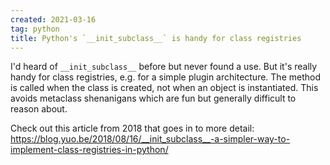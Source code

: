 ```yaml
---
created: 2021-03-16
tag: python
title: Python's `__init_subclass__` is handy for class registries
---
```

I'd heard of `__init_subclass__` before but never found a use. But it's really handy for
class registries, e.g. for a simple plugin architecture. The method is called when the
class is created, not when an object is instantiated. This avoids metaclass shenanigans
which are fun but generally difficult to reason about.

Check out this article from 2018 that goes in to more detail: <https://blog.yuo.be/2018/08/16/__init_subclass__-a-simpler-way-to-implement-class-registries-in-python/>
